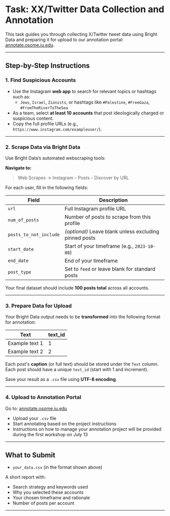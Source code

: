 # Task: XX/Twitter Data Collection and Annotation

This task guides you through collecting X/Twitter tweet data using Bright Data and preparing it for upload to our annotation portal: [annotate.osome.iu.edu](https://annotate.osome.iu.edu).

---

## Step-by-Step Instructions

### 1. Find Suspicious Accounts

- Use the Instagram **web app** to search for relevant topics or hashtags such as:
  - `Jews`, `Israel`, `Zionists`, or hashtags like `#Palestine`, `#FreeGaza`, `#FromTheRiverToTheSea`
- As a team, select **at least 10 accounts** that post ideologically charged or suspicious content.
- Copy the full profile URLs (e.g., `https://www.instagram.com/exampleuser/`).

---

### 2. Scrape Data via Bright Data

Use Bright Data’s automated webscraping tools:

**Navigate to:**
> Web Scrapes → Instagram – Posts – Discover by URL

For each user, fill in the following fields:

| Field                  | Description                                                  |
|------------------------|--------------------------------------------------------------|
| `url`                  | Full Instagram profile URL                                   |
| `num_of_posts`         | Number of posts to scrape from this profile                  |
| `posts_to_not_include` | *(optional)* Leave blank unless excluding pinned posts       |
| `start_date`           | Start of your timeframe (e.g., `2023-10-08`)                 |
| `end_date`             | End of your timeframe                                        |
| `post_type`            | Set to `feed` or leave blank for standard posts              |

Your final dataset should include **100 posts total** across all accounts.

---

### 3. Prepare Data for Upload

Your Bright Data output needs to be **transformed** into the following format for annotation:

| Text          | text_id |
|---------------|---------|
| Example text 1| 1       |
| Example text 2| 2       |

Each post's **caption** (or full text) should be stored under the `Text` column.  
Each post should have a unique `text_id` (start with 1 and increment).

Save your result as a `.csv` file using **UTF-8 encoding**.

---

### 4. Upload to Annotation Portal

Go to: [annotate.osome.iu.edu](https://annotate.osome.iu.edu)  
- Upload your `.csv` file
- Start annotating based on the project instructions
- Instructions on how to manage your annotation project will be provided during the first workshop on July 13

---

## What to Submit

-  `your_data.csv` (in the format shown above)


A short report with:
- Search strategy and keywords used
- Why you selected these accounts
- Your chosen timeframe and rationale
- Number of posts per account

---
